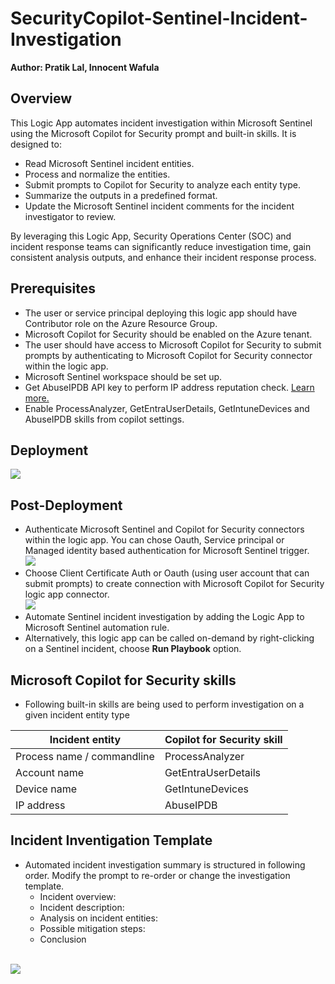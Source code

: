 # SecurityCopilot-Sentinel-Incident-Investigation
**Author: Pratik Lal, Innocent Wafula**

## Overview

This Logic App automates incident investigation within Microsoft Sentinel using the Microsoft Copilot for Security prompt and built-in skills. It is designed to:
- Read Microsoft Sentinel incident entities.
- Process and normalize the entities.
- Submit prompts to Copilot for Security to analyze each entity type.
- Summarize the outputs in a predefined format.
- Update the Microsoft Sentinel incident comments for the incident investigator to review.

By leveraging this Logic App, Security Operations Center (SOC) and incident response teams can significantly reduce investigation time, gain consistent analysis outputs, and enhance their incident response process.

## Prerequisites
- The user or service principal deploying this logic app should have Contributor role on the Azure Resource Group.
- Microsoft Copilot for Security should be enabled on the Azure tenant.
- The user should have access to Microsoft Copilot for Security to submit prompts by authenticating to Microsoft Copilot for Security connector within the logic app.
- Microsoft Sentinel workspace should be set up.
- Get AbuseIPDB API key to perform IP address reputation check. [Learn more.](https://learn.microsoft.com/en-us/copilot/security/plugin-abuseipdb)
- Enable ProcessAnalyzer, GetEntraUserDetails, GetIntuneDevices and AbuseIPDB skills from copilot settings.


## Deployment


<a href="https://portal.azure.com/#create/Microsoft.Template/uri/https%3A%2F%2Fraw.githubusercontent.com%2FAzure%2FSecurity-Copilot%2Fmain%2FLogic%2520Apps%2FSecurityCopilot-Sentinel-Incident-Investigation%2Fazuredeploy.json" target="_blank">
<img src="https://aka.ms/deploytoazurebutton"/>
</a>
<br>

## Post-Deployment
- Authenticate Microsoft Sentinel and Copilot for Security connectors within the logic app. You can chose Oauth, Service principal or Managed identity based authentication for Microsoft Sentinel trigger.
     <br>
     <img src="https://github.com/pratik-lal/Security-Copilot/blob/SecurityCopilot-Sentinel-Incident-Investigation/Logic%20Apps/SecurityCopilot-Sentinel-Incident-Investigation/images/sentinel-trigger-authentication.png"/></br>
- Choose Client Certificate Auth or Oauth (using user account that can submit prompts) to create connection with Microsoft Copilot for Security logic app connector.
     <br>
     <img src="https://github.com/pratik-lal/Security-Copilot/blob/SecurityCopilot-Sentinel-Incident-Investigation/Logic%20Apps/SecurityCopilot-Sentinel-Incident-Investigation/images/copilot-for-security-authentication.png"/>
     </br>
- Automate Sentinel incident investigation by adding the Logic App to Microsoft Sentinel automation rule.
- Alternatively, this logic app can be called on-demand by right-clicking on a Sentinel incident, choose **Run Playbook** option.

## Microsoft Copilot for Security skills
- Following built-in skills are being used to perform investigation on a given incident entity type

| Incident entity | Copilot for Security skill |
| --------------- | -------------------------- |
| Process name / commandline | ProcessAnalyzer |
| Account name | GetEntraUserDetails |
| Device name | GetIntuneDevices |
| IP address | AbuseIPDB |


## Incident Inventigation Template
- Automated incident investigation summary is structured in following order. Modify the prompt to re-order or change the investigation template.
    - Incident overview:
    - Incident description:
    - Analysis on incident entities:
    - Possible mitigation steps:
    - Conclusion
<br>
<img src="https://github.com/pratik-lal/Security-Copilot/blob/SecurityCopilot-Sentinel-Incident-Investigation/Logic%20Apps/SecurityCopilot-Sentinel-Incident-Investigation/images/copilot-for-security-investigation-prompt.png"/>
</br>

